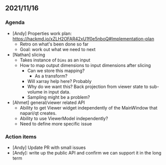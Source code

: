 ## 2021/11/16

### Agenda

- [Andy] Properties work plan: https://hackmd.io/xZLH2OFAR42xU1f0e5nboQ#Implementation-plan
    - Retro on what's been done so far
    - Goal: work out what we need to next
- [Nathan] slicing
    - Takes instance of `Dims` as an input
    - How to map output dimensions to input dimensions after slicing
        - Can we store this mapping?
            - As a transform?
        - Will xarray help here? Probably
        - Why do we want this? Back projection from viewer state to sub-volume in input data.
        - Sampling might be a problem?
- [Ahmet] general/viewer related API
    - Ability to get Viewer widget independently of the MainWindow that napari/qt creates.
    - Ability to use ViewerModel independently?
    - Need to define more specific issue


### Action items

- [Andy] Update PR with small issues
- [Andy]: write up the public API and confirm we can support it in the long term
